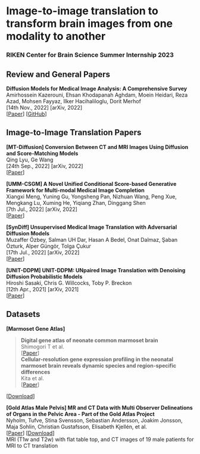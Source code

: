 # Image-to-image translation to transform brain images from one modality to another

### RIKEN Center for Brain Science Summer Internship 2023





## Review and General Papers

**Diffusion Models for Medical Image Analysis: A Comprehensive Survey**\
Amirhossein Kazerouni, Ehsan Khodapanah Aghdam, Moein Heidari, Reza Azad, Mohsen Fayyaz, Ilker Hacihaliloglu, Dorit Merhof\
[14th Nov., 2022] [arXiv, 2022]\
[[Paper](https://arxiv.org/abs/2211.07804)] [[GitHub](https://github.com/amirhossein-kz/Awesome-Diffusion-Models-in-Medical-Imaging#image-to-image-translation)]





## Image-to-Image Translation Papers

**[MT-Diffusion] Conversion Between CT and MRI Images Using Diffusion and Score-Matching Models**\
Qing Lyu, Ge Wang\
[24th Sep., 2022] [arXiv, 2022] \
[[Paper](https://arxiv.org/abs/2209.12104)]


**[UMM-CSGM] A Novel Unified Conditional Score-based Generative Framework for Multi-modal Medical Image Completion**\
Xiangxi Meng, Yuning Gu, Yongsheng Pan, Nizhuan Wang, Peng Xue, Mengkang Lu, Xuming He, Yiqiang Zhan, Dinggang Shen\
[7th Jul., 2022] [arXiv, 2022]\
[[Paper](https://arxiv.org/abs/2207.03430)]


**[SynDiff] Unsupervised Medical Image Translation with Adversarial Diffusion Models**\
Muzaffer Özbey, Salman UH Dar, Hasan A Bedel, Onat Dalmaz, Şaban Özturk, Alper Güngör, Tolga Çukur\
[17th Jul., 2022] [arXiv, 2022]\
[[Paper](https://arxiv.org/abs/2207.08208)]

**[UNIT-DDPM] UNIT-DDPM: UNpaired Image Translation with Denoising Diffusion Probabilistic Models**\
Hiroshi Sasaki, Chris G. Willcocks, Toby P. Breckon\
[12th Apr., 2021] [arXiv, 2021]\
[[Paper](https://arxiv.org/abs/2104.05358)]




## Datasets

**[Marmoset Gene Atlas]**
> **Digital gene atlas of neonate common marmoset brain**\
Shimogori T et al.\
[[Paper](https://pubmed.ncbi.nlm.nih.gov/29111135/)]\
> **Cellular-resolution gene expression profiling in the neonatal marmoset brain reveals dynamic species and region-specific differences**\
Kita et al.\
[[Paper](https://www.pnas.org/doi/10.1073/pnas.2020125118)]

[[Download](https://gene-atlas.brainminds.jp/)]


**[Gold Atlas Male Pelvis] MR and CT Data with Multi Observer Delineations of Organs in the Pelvic Area - Part of the Gold Atlas Project**\
Nyholm, Tufve, Stina Svensson, Sebastian Andersson, Joakim Jonsson, Maja Sohlin, Christian Gustafsson, Elisabeth Kjellén, et al.\
[[Paper](https://aapm.onlinelibrary.wiley.com/doi/full/10.1002/mp.12748)] [[Download](https://zenodo.org/record/583096#.ZBtiLxyZNH4)]\
MRI (T1w and T2w) with flat table top, and CT images of 19 male patients for MRI to CT translation

